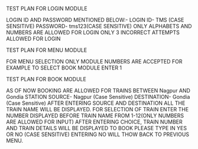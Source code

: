 TEST PLAN FOR LOGIN MODULE

LOGIN ID AND PASSWORD MENTIONED BELOW:-
LOGIN ID- TMS (CASE SENSITIVE)
PASSWORD- tms123(CASE SENSITIVE)
ONLY ALPHABETS AND NUMBERS ARE ALLOWED FOR LOGIN
ONLY 3 INCORRECT ATTEMPTS ALLOWED FOR LOGIN

TEST PLAN FOR MENU MODULE

FOR MENU SELECTION ONLY MODULE NUMBERS ARE ACCEPTED FOR EXAMPLE TO SELECT BOOK MODULE ENTER 1

TEST PLAN FOR BOOK MODULE

AS OF NOW BOOKING ARE ALLOWED FOR TRAINS BETWEEN Nagpur AND Gondia STATION
SOURCE- Nagpur (Case Sensitive)
DESTINATION- Gondia (Case Sensitive)
AFTER ENTERING SOURCE AND DESTINATION ALL THE TRAIN NAME WILL BE DISPLAYED.
FOR SELECTION OF TRAIN ENTER THE NUMBER DISPLAYED BEFORE TRAIN NAME FROM 1-12(ONLY NUMBERS ARE ALLOWED FOR INPUT)
AFTER ENTERING CHOICE, TRAIN NUMBER AND TRAIN DETAILS WILL BE DISPLAYED
TO BOOK PLEASE TYPE IN YES OR NO (CASE SENSITIVE)
ENTERING NO WILL THOW BACK TO PREVIOUS MENU.





